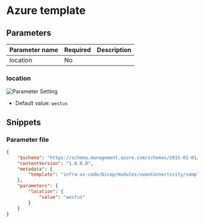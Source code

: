 # Azure template

## Parameters

Parameter name | Required | Description
-------------- | -------- | -----------
location       | No       |

### location

![Parameter Setting](https://img.shields.io/badge/parameter-optional-green?style=flat-square)



- Default value: `westus`

## Snippets

### Parameter file

```json
{
    "$schema": "https://schema.management.azure.com/schemas/2015-01-01/deploymentParameters.json#",
    "contentVersion": "1.0.0.0",
    "metadata": {
        "template": "infra-as-code/bicep/modules/vwanConnectivity/samples/minimum.sample.json"
    },
    "parameters": {
        "location": {
            "value": "westus"
        }
    }
}
```
